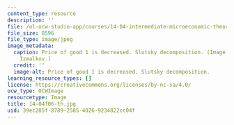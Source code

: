 ```yaml
---
content_type: resource
description: ''
file: /ol-ocw-studio-app/courses/14-04-intermediate-microeconomic-theory-fall-2006/39ec285f8789258540269234822cc04f_14-04f06-th.jpg
file_size: 8596
file_type: image/jpeg
image_metadata:
  caption: Price of good 1 is decreased. Slutsky decomposition. (Image by Prof. Sergei
    Izmalkov.)
  credit: ''
  image-alt: Price of good 1 is decreased. Slutsky decomposition.
learning_resource_types: []
license: https://creativecommons.org/licenses/by-nc-sa/4.0/
ocw_type: OCWImage
resourcetype: Image
title: 14-04f06-th.jpg
uid: 39ec285f-8789-2585-4026-9234822cc04f
---
```

